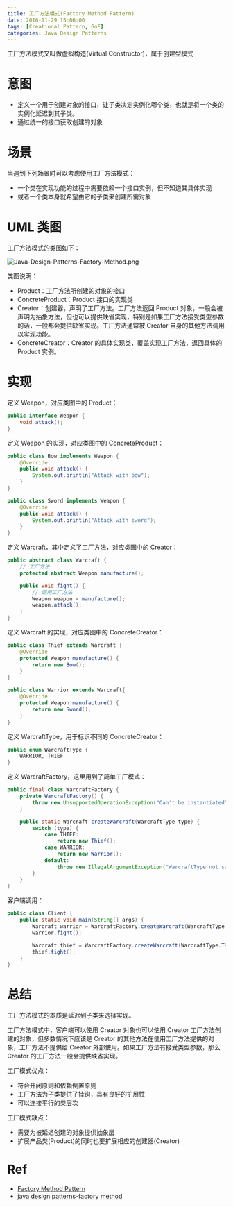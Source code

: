 ```yaml
---
title: 工厂方法模式(Factory Method Pattern)
date: 2016-11-29 15:06:00
tags: [Creational Pattern, GoF]
categories: Java Design Patterns
---
```


工厂方法模式又叫做虚拟构造(Virtual Constructor)，属于创建型模式

<!-- more -->

# 意图

* 定义一个用于创建对象的接口，让子类决定实例化哪个类，也就是将一个类的实例化延迟到其子类。
* 通过统一的接口获取创建的对象

# 场景

当遇到下列场景时可以考虑使用工厂方法模式：

* 一个类在实现功能的过程中需要依赖一个接口实例，但不知道其具体实现
* 或者一个类本身就希望由它的子类来创建所需对象

# UML 类图

工厂方法模式的类图如下：

![Java-Design-Patterns-Factory-Method.png](http://otg3f8t90.bkt.clouddn.com/2017/12/6/Java-Design-Patterns-Factory-Method.png)

类图说明：

* Product：工厂方法所创建的对象的接口
* ConcreteProduct：Product 接口的实现类
* Creator：创建器，声明了工厂方法。工厂方法返回 Product 对象，一般会被声明为抽象方法，但也可以提供缺省实现，特别是如果工厂方法接受类型参数的话，一般都会提供缺省实现。工厂方法通常被 Creator 自身的其他方法调用以实现功能。
* ConcreteCreator：Creator 的具体实现类，覆盖实现工厂方法，返回具体的 Product 实例。

# 实现

定义 Weapon，对应类图中的 Product：

```java
public interface Weapon {
    void attack();
}
```

定义 Weapon 的实现，对应类图中的 ConcreteProduct：

```java
public class Bow implements Weapon {
    @Override
    public void attack() {
        System.out.println("Attack with bow");
    }
}
```

```java
public class Sword implements Weapon {
    @Override
    public void attack() {
        System.out.println("Attack with sword");
    }
}
```

定义 Warcraft，其中定义了工厂方法，对应类图中的 Creator：

```java
public abstract class Warcraft {
    // 工厂方法
    protected abstract Weapon manufacture();

    public void fight() {
        // 调用工厂方法
        Weapon weapon = manufacture();
        weapon.attack();
    }
}
```

定义 Warcraft 的实现，对应类图中的 ConcreteCreator：

```java
public class Thief extends Warcraft {
    @Override
    protected Weapon manufacture() {
        return new Bow();
    }
}
```

```java
public class Warrior extends Warcraft{
    @Override
    protected Weapon manufacture() {
        return new Sword();
    }
}
```

定义 WarcraftType，用于标识不同的 ConcreteCreator：

```java
public enum WarcraftType {
    WARRIOR, THIEF
}
```

定义 WarcraftFactory，这里用到了简单工厂模式：

```java
public final class WarcraftFactory {
    private WarcraftFactory() {
        throw new UnsupportedOperationException("Can't be instantiated");
    }

    public static Warcraft createWarcraft(WarcraftType type) {
        switch (type) {
            case THIEF:
                return new Thief();
            case WARRIOR:
                return new Warrior();
            default:
                throw new IllegalArgumentException("WarcraftType not supported.");
        }
    }
}
```

客户端调用：

```java
public class Client {
    public static void main(String[] args) {
        Warcraft warrior = WarcraftFactory.createWarcraft(WarcraftType.WARRIOR);
        warrior.fight();

        Warcraft thief = WarcraftFactory.createWarcraft(WarcraftType.THIEF);
        thief.fight();
    }
}
```

# 总结

工厂方法模式的本质是延迟到子类来选择实现。

工厂方法模式中，客户端可以使用 Creator 对象也可以使用 Creator 工厂方法创建的对象，但多数情况下应该是 Creator 的其他方法在使用工厂方法提供的对象，工厂方法不提供给 Creator 外部使用。如果工厂方法有接受类型参数，那么 Creator 的工厂方法一般会提供缺省实现。

工厂模式优点：

* 符合开闭原则和依赖倒置原则
* 工厂方法为子类提供了挂钩，具有良好的扩展性
* 可以连接平行的类层次

工厂模式缺点：

* 需要为被延迟创建的对象提供抽象层
* 扩展产品类(Product)的同时也要扩展相应的创建器(Creator)

# Ref

* [Factory Method Pattern](http://www.oodesign.com/factory-method-pattern.html)
* [java design patterns-factory method](https://github.com/iluwatar/java-design-patterns/blob/master/factory-method/README.md)
